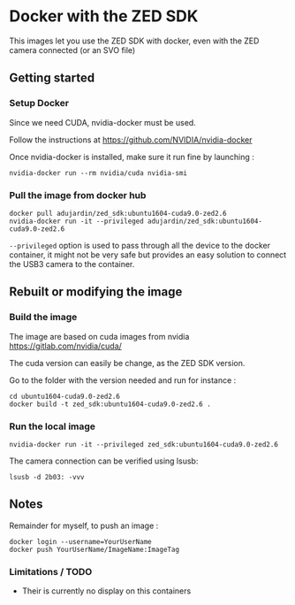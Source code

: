 # Docker with the ZED SDK

This images let you use the ZED SDK with docker, even with the ZED camera connected (or an SVO file)

## Getting started

### Setup Docker

Since we need CUDA, nvidia-docker must be used.

Follow the instructions at https://github.com/NVIDIA/nvidia-docker

Once nvidia-docker is installed, make sure it run fine by launching :

    nvidia-docker run --rm nvidia/cuda nvidia-smi

### Pull the image from docker hub

    docker pull adujardin/zed_sdk:ubuntu1604-cuda9.0-zed2.6
    nvidia-docker run -it --privileged adujardin/zed_sdk:ubuntu1604-cuda9.0-zed2.6

`--privileged` option is used to pass through all the device to the docker container, it might not be very safe but provides an easy solution to connect the USB3 camera to the container.

## Rebuilt or modifying the image

### Build the image

The image are based on cuda images from nvidia https://gitlab.com/nvidia/cuda/

The cuda version can easily be change, as the ZED SDK version.

Go to the folder with the version needed and run for instance :

    cd ubuntu1604-cuda9.0-zed2.6
    docker build -t zed_sdk:ubuntu1604-cuda9.0-zed2.6 .

### Run the local image

    nvidia-docker run -it --privileged zed_sdk:ubuntu1604-cuda9.0-zed2.6

The camera connection can be verified using lsusb:

    lsusb -d 2b03: -vvv

## Notes

Remainder for myself, to push an image :

    docker login --username=YourUserName
    docker push YourUserName/ImageName:ImageTag

### Limitations / TODO

- Their is currently no display on this containers

